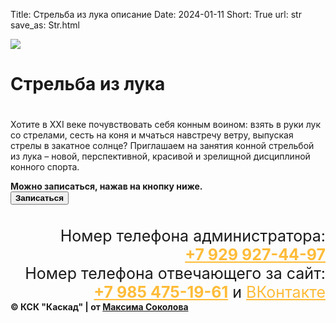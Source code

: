 Title: Стрельба из лука описание
Date: 2024-01-11
Short: True
url: str
save_as: Str.html

<div class="emblem_mini">
          <a href="/"><img src="/theme/images/emblemob.png"></a>

<div class='albob2'>
     <h1 class='alb2'>Стрельба из лука<h1>
</div>
<div class="description">
     <p>Хотите в XXI веке почувствовать себя конным воином: взять в руки лук со стрелами, сесть на коня и мчаться навстречу ветру, выпуская стрелы в закатное солнце? Приглашаем на занятия конной стрельбой из лука – новой, перспективной, красивой и зрелищной дисциплиной конного спорта.</p>
</div>
<div class="op"><b>Можно записаться, нажав на кнопку ниже.</b></div>
<div class="buttons_gl">
     <a href="/training"><button class="button_gl2"><b>Записаться</b></button></a>
</div>
<div class="content">
     <a class='gl' href="/theme/images/STRLjpg.jpg" style='background-image: url("/theme/images/STRLjpg.jpg")'><p></p></a>
     <a class='gl' href="/theme/images/12.jpg" style='background-image: url("/theme/images/12.jpg")'><p></p></a>
     <a class='gl' href="/theme/images/st1.jpg" style='background-image: url("/theme/images/st1.jpg")'><p></p></a>
     <a class='gl' href="/theme/images/st2.jpg" style='background-image: url("/theme/images/st2.jpg")'><p></p></a>
</div>

<div class="footer2" style='margin-top: 35px;'>
     <div class='titlef' style='text-align: right; font-size: 25px;'>Номер телефона администратора: <br><a href="tel:+79299274497" style='color: #FFBC39;'><b>+7 929 927-44-97</b></a></div>
     <div class='titlef' style='text-align: right; font-size: 25px;'>Номер телефона отвечающего за сайт: <br><a href="tel:+79854751961" style='color: #FFBC39;'><b>+7 985 475-19-61</b></a> и <a href="https://vk.com/maxim_lyubertsy" style='color: #FFBC39;'>ВКонтакте</a></div>
     <div class="contein3"><b>© КСК "Каскад" | от <a href='https://vk.com/maxim_lyubertsy'>Максима Соколова</a></b></div>
</div>